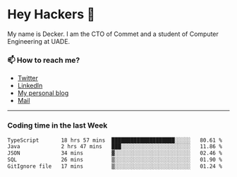 # Hey Hackers 👋

My name is Decker. I am the CTO of Commet and a student of Computer Engineering at UADE.

### 📫 How to reach me?
- [Twitter](https://x.com/0xDecker) 
- [LinkedIn](https://www.linkedin.com/in/decker-urbano/) 
- [My personal blog](http://decker.sh) 
- [Mail](mailto:me@decker.sh)

---

### Coding time in the last Week

<!--START_SECTION:waka-->

```txt
TypeScript       18 hrs 57 mins  ████████████████████░░░░░   80.61 %
Java             2 hrs 47 mins   ███░░░░░░░░░░░░░░░░░░░░░░   11.86 %
JSON             34 mins         ▓░░░░░░░░░░░░░░░░░░░░░░░░   02.46 %
SQL              26 mins         ▒░░░░░░░░░░░░░░░░░░░░░░░░   01.90 %
GitIgnore file   17 mins         ▒░░░░░░░░░░░░░░░░░░░░░░░░   01.24 %
```

<!--END_SECTION:waka-->
